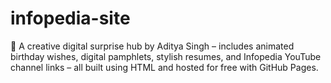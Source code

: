 # infopedia-site
🎉 A creative digital surprise hub by Aditya Singh – includes animated birthday wishes, digital pamphlets, stylish resumes, and Infopedia YouTube channel links – all built using HTML and hosted for free with GitHub Pages.
